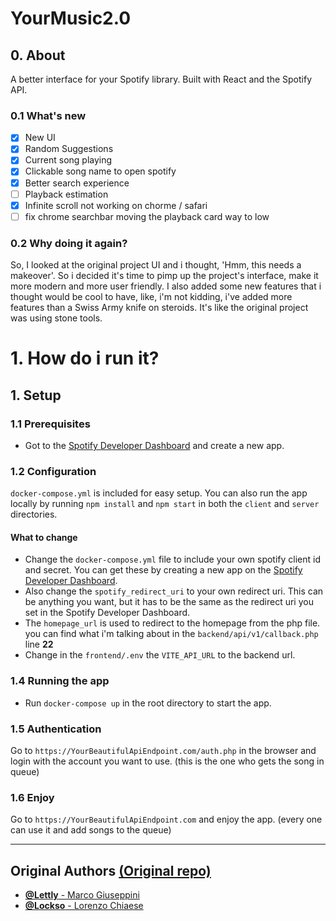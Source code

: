 # YourMusic2.0

## 0. About
A better interface for your Spotify library. Built with React and the Spotify API.

### 0.1 What's new
- [x] New UI
- [X] Random Suggestions
- [X] Current song playing
- [X] Clickable song name to open spotify
- [X] Better search experience
- [ ] Playback estimation
- [x] Infinite scroll not working on chorme / safari
- [ ] fix chrome searchbar moving the playback card way to low 

### 0.2 Why doing it again?
So, I looked at the original project UI and i thought, 'Hmm, this needs a makeover'. So i decided it's time to pimp up the project's interface, make it more modern and more user friendly. I also added some new features that i thought would be cool to have, like, i'm not kidding, i've added more features than a Swiss Army knife on steroids. It's like the original project was using stone tools.

# 1. How do i run it?

## 1. Setup
### 1.1 Prerequisites
- Got to the [Spotify Developer Dashboard](https://developer.spotify.com/dashboard/applications) and create a new app.

### 1.2 Configuration
`docker-compose.yml` is included for easy setup. You can also run the app locally by running `npm install` and `npm start` in both the `client` and `server` directories.

#### What to change
- Change the `docker-compose.yml` file to include your own spotify client id and secret. You can get these by creating a new app on the [Spotify Developer Dashboard](https://developer.spotify.com/dashboard/applications).
- Also change the `spotify_redirect_uri` to your own redirect uri. This can be anything you want, but it has to be the same as the redirect uri you set in the Spotify Developer Dashboard.
- The `homepage_url` is used to redirect to the homepage from the php file.
you can find what i'm talking about in the `backend/api/v1/callback.php` line **22**
- Change in the `frontend/.env` the `VITE_API_URL` to the backend url.


### 1.4 Running the app
- Run `docker-compose up` in the root directory to start the app.   

### 1.5 Authentication
Go to `https://YourBeautifulApiEndpoint.com/auth.php` in the browser and login with the account you want to use. (this is the one who gets the song in queue)

### 1.6 Enjoy
Go to `https://YourBeautifulApiEndpoint.com` and enjoy the app. (every one can use it and add songs to the queue)   

<hr/>

## Original Authors [(Original repo)](https://github.com/Lettly/YourMusic)
- [ **@Lettly** - Marco Giuseppini ](https://github.com/Lettly)
- [**@Lockso** - Lorenzo Chiaese](https://github.com/Lockso)


 
